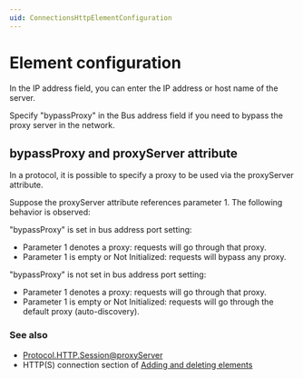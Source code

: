 ```yaml
---
uid: ConnectionsHttpElementConfiguration
---
```


# Element configuration

In the IP address field, you can enter the IP address or host name of the server.

Specify "bypassProxy" in the Bus address field if you need to bypass the proxy server in the network.

## bypassProxy and proxyServer attribute

In a protocol, it is possible to specify a proxy to be used via the proxyServer attribute.

Suppose the proxyServer attribute references parameter 1. The following behavior is observed:

"bypassProxy" is set in bus address port setting:

- Parameter 1 denotes a proxy: requests will go through that proxy.
- Parameter 1 is empty or Not Initialized: requests will bypass any proxy.

"bypassProxy" is not set in bus address port setting:

- Parameter 1 denotes a proxy: requests will go through that proxy.
- Parameter 1 is empty or Not Initialized: requests will go through the default proxy (auto-discovery).

### See also

- [Protocol.HTTP.Session@proxyServer](xref:Protocol.HTTP.Session-proxyServer)
- HTTP(S) connection section of [Adding and deleting elements](xref:Adding_and_deleting_elements)
